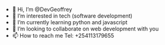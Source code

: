 - 👋 Hi, I’m @DevGeoffrey
- 👀 I’m interested in tech (software development)
- 🌱 I’m currently learning python and javascript
- 💞️ I’m looking to collaborate on web development with you
- 📫 How to reach me Tel: +254113179655

<!---
DevGeoffrey/DevGeoffrey is a ✨ special ✨ repository because its `README.md` (this file) appears on your GitHub profile.
You can click the Preview link to take a look at your changes.
--->
